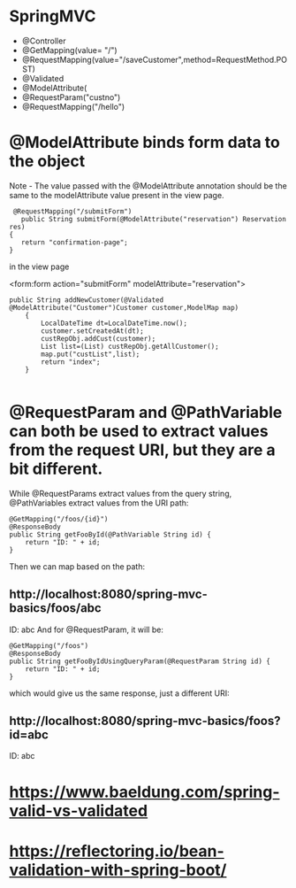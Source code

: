 # SpringMVC

* @Controller
* @GetMapping(value= "/")
* @RequestMapping(value="/saveCustomer",method=RequestMethod.POST)
* @Validated
* @ModelAttribute(
* @RequestParam("custno")
* @RequestMapping("/hello")  

# @ModelAttribute binds form data to the object 
Note - The value passed with the @ModelAttribute annotation should be the same to the modelAttribute value present in the view page.
 ``` 
  @RequestMapping("/submitForm")  
    public String submitForm(@ModelAttribute("reservation") Reservation res)  
{  
    return "confirmation-page";  
} 
```
in the view page

 <form:form action="submitForm" modelAttribute="reservation">  
 </form>
 

```
public String addNewCustomer(@Validated @ModelAttribute("Customer")Customer customer,ModelMap map)
	{
		LocalDateTime dt=LocalDateTime.now();
		customer.setCreatedAt(dt);
		custRepObj.addCust(customer);
		List list=(List) custRepObj.getAllCustomer();
		map.put("custList",list);
		return "index";	
	}
  
  ```
  
  
  # @RequestParam and @PathVariable can both be used to extract values from the request URI, but they are a bit different.
  While @RequestParams extract values from the query string, @PathVariables extract values from the URI path:

```
@GetMapping("/foos/{id}")
@ResponseBody
public String getFooById(@PathVariable String id) {
    return "ID: " + id;
}
```
Then we can map based on the path:

http://localhost:8080/spring-mvc-basics/foos/abc
----
ID: abc
And for @RequestParam, it will be:

```
@GetMapping("/foos")
@ResponseBody
public String getFooByIdUsingQueryParam(@RequestParam String id) {
    return "ID: " + id;
}
```
which would give us the same response, just a different URI:

http://localhost:8080/spring-mvc-basics/foos?id=abc
----
ID: abc

# https://www.baeldung.com/spring-valid-vs-validated
# https://reflectoring.io/bean-validation-with-spring-boot/

  
